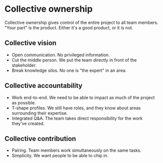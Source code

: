 # Collective ownership
Collective ownership gives control of the entire project to all team members. "Your part" is the product. Either it's a good product, or it is not. 

## Collective vision
- Open communication. No privileged information.
- Cut the middle person. We put the team directly in front of the stakeholder.
- Break knowledge silos. No one is "the expert" in an area.

## Collective accountability
- Work end-to-end. We need to be able to impact as much of the project as possible.
- T-shape profiles. We still have roles, and they know about areas surrounding their expertise.
- Integrated Q&A. The team takes direct responsibility for the work they've created.

## Collective contribution
- Pairing. Team members work simultaneously on the same tasks.
- Simplicity. We want people to be able to chip in.

